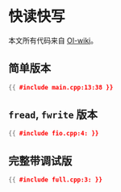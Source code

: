 # 快读快写

本文所有代码来自 [OI-wiki](https://oi-wiki.org/contest/io/)。

## 简单版本

```cpp
{{ #include main.cpp:13:38 }}
```

## `fread`, `fwrite` 版本

```cpp
{{ #include fio.cpp:4: }}
```

## 完整带调试版

```cpp
{{ #include full.cpp:3: }}
```
